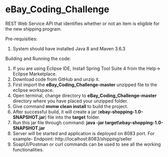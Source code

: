 # eBay_Coding_Challenge
REST Web Service API that identifies whether or not an item is eligible for the new shipping program.

Pre-requisities:
1) System should have installed Java 8 and Maven 3.6.3

Building and Running the code:
1)	If you are using Eclipse IDE, Install Spring Tool Suite 4 from the Help-> Eclipse Marketplace.
2)	Download code from GitHub and unzip it.
3)	First import the <B>eBay_Coding_Challenge-master</B> unzipped file to the eclipse workspace.
4)	Open terminal, change directory to <B>eBay_Coding_Challenge-master</B> directory where you have placed your unzipped folder.
5)  Give command <B>mvnw clean install</B> to build the project.
5)	After successful build, it will create a jar (<B>ebay-shopping-1.0-SNAPSHOT.jar</B>) file into the <B>target</B> folder.
6)	Run this jar file through command: <B>java -jar target\ebay-shopping-1.0-SNAPSHOT.jar</B>
6)  Server will be started and application is deployed on 8083 port. For example- Endpoint: http://localhost:8083/shipping/seller
7)	SoapUI/Postman or curl commands can be used to see all the working functionalities.
